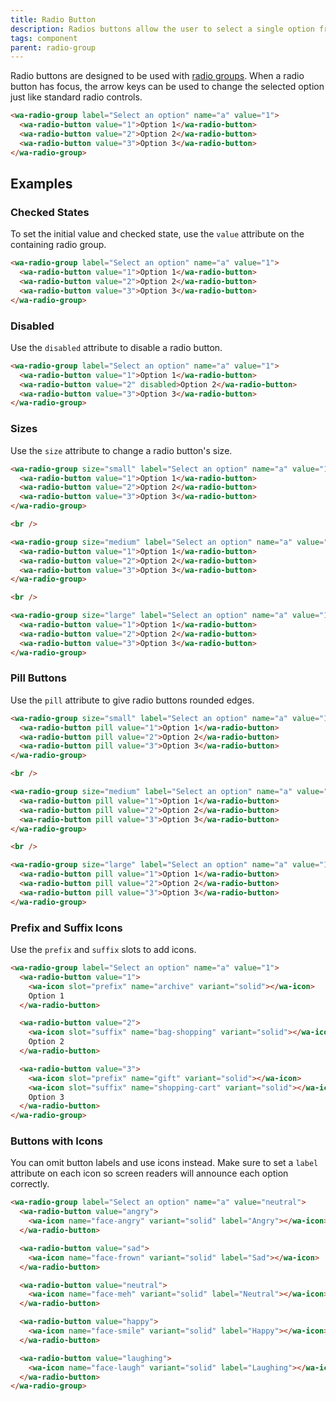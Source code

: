 ```yaml
---
title: Radio Button
description: Radios buttons allow the user to select a single option from a group using a button-like control.
tags: component
parent: radio-group
---
```


Radio buttons are designed to be used with [radio groups](/docs/components/radio-group). When a radio button has focus, the arrow keys can be used to change the selected option just like standard radio controls.

```html {.example}
<wa-radio-group label="Select an option" name="a" value="1">
  <wa-radio-button value="1">Option 1</wa-radio-button>
  <wa-radio-button value="2">Option 2</wa-radio-button>
  <wa-radio-button value="3">Option 3</wa-radio-button>
</wa-radio-group>
```

## Examples

### Checked States

To set the initial value and checked state, use the `value` attribute on the containing radio group.

```html {.example}
<wa-radio-group label="Select an option" name="a" value="1">
  <wa-radio-button value="1">Option 1</wa-radio-button>
  <wa-radio-button value="2">Option 2</wa-radio-button>
  <wa-radio-button value="3">Option 3</wa-radio-button>
</wa-radio-group>
```

### Disabled

Use the `disabled` attribute to disable a radio button.

```html {.example}
<wa-radio-group label="Select an option" name="a" value="1">
  <wa-radio-button value="1">Option 1</wa-radio-button>
  <wa-radio-button value="2" disabled>Option 2</wa-radio-button>
  <wa-radio-button value="3">Option 3</wa-radio-button>
</wa-radio-group>
```

### Sizes

Use the `size` attribute to change a radio button's size.

```html {.example}
<wa-radio-group size="small" label="Select an option" name="a" value="1">
  <wa-radio-button value="1">Option 1</wa-radio-button>
  <wa-radio-button value="2">Option 2</wa-radio-button>
  <wa-radio-button value="3">Option 3</wa-radio-button>
</wa-radio-group>

<br />

<wa-radio-group size="medium" label="Select an option" name="a" value="1">
  <wa-radio-button value="1">Option 1</wa-radio-button>
  <wa-radio-button value="2">Option 2</wa-radio-button>
  <wa-radio-button value="3">Option 3</wa-radio-button>
</wa-radio-group>

<br />

<wa-radio-group size="large" label="Select an option" name="a" value="1">
  <wa-radio-button value="1">Option 1</wa-radio-button>
  <wa-radio-button value="2">Option 2</wa-radio-button>
  <wa-radio-button value="3">Option 3</wa-radio-button>
</wa-radio-group>
```

### Pill Buttons

Use the `pill` attribute to give radio buttons rounded edges.

```html {.example}
<wa-radio-group size="small" label="Select an option" name="a" value="1">
  <wa-radio-button pill value="1">Option 1</wa-radio-button>
  <wa-radio-button pill value="2">Option 2</wa-radio-button>
  <wa-radio-button pill value="3">Option 3</wa-radio-button>
</wa-radio-group>

<br />

<wa-radio-group size="medium" label="Select an option" name="a" value="1">
  <wa-radio-button pill value="1">Option 1</wa-radio-button>
  <wa-radio-button pill value="2">Option 2</wa-radio-button>
  <wa-radio-button pill value="3">Option 3</wa-radio-button>
</wa-radio-group>

<br />

<wa-radio-group size="large" label="Select an option" name="a" value="1">
  <wa-radio-button pill value="1">Option 1</wa-radio-button>
  <wa-radio-button pill value="2">Option 2</wa-radio-button>
  <wa-radio-button pill value="3">Option 3</wa-radio-button>
</wa-radio-group>
```

### Prefix and Suffix Icons

Use the `prefix` and `suffix` slots to add icons.

```html {.example}
<wa-radio-group label="Select an option" name="a" value="1">
  <wa-radio-button value="1">
    <wa-icon slot="prefix" name="archive" variant="solid"></wa-icon>
    Option 1
  </wa-radio-button>

  <wa-radio-button value="2">
    <wa-icon slot="suffix" name="bag-shopping" variant="solid"></wa-icon>
    Option 2
  </wa-radio-button>

  <wa-radio-button value="3">
    <wa-icon slot="prefix" name="gift" variant="solid"></wa-icon>
    <wa-icon slot="suffix" name="shopping-cart" variant="solid"></wa-icon>
    Option 3
  </wa-radio-button>
</wa-radio-group>
```

### Buttons with Icons

You can omit button labels and use icons instead. Make sure to set a `label` attribute on each icon so screen readers will announce each option correctly.

```html {.example}
<wa-radio-group label="Select an option" name="a" value="neutral">
  <wa-radio-button value="angry">
    <wa-icon name="face-angry" variant="solid" label="Angry"></wa-icon>
  </wa-radio-button>

  <wa-radio-button value="sad">
    <wa-icon name="face-frown" variant="solid" label="Sad"></wa-icon>
  </wa-radio-button>

  <wa-radio-button value="neutral">
    <wa-icon name="face-meh" variant="solid" label="Neutral"></wa-icon>
  </wa-radio-button>

  <wa-radio-button value="happy">
    <wa-icon name="face-smile" variant="solid" label="Happy"></wa-icon>
  </wa-radio-button>

  <wa-radio-button value="laughing">
    <wa-icon name="face-laugh" variant="solid" label="Laughing"></wa-icon>
  </wa-radio-button>
</wa-radio-group>
```

